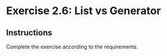 # Exercise 2.6: List vs Generator

## Instructions

Complete the exercise according to the requirements.
